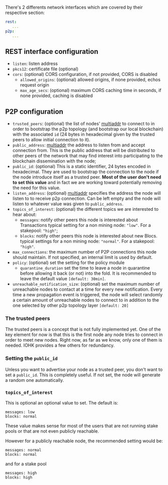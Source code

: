
There's 2 differents network interfaces which are covered by their respective section:

```yaml
rest:
   ...
p2p:
   ...
```

## REST interface configuration

- `listen`: listen address
- `pkcs12`: certificate file (optional)
- `cors`: (optional) CORS configuration, if not provided, CORS is disabled
  - `allowed_origins`: (optional) allowed origins, if none provided, echos request origin
  - `max_age_secs`: (optional) maximum CORS caching time in seconds, if none provided, caching is disabled

## P2P configuration

- `trusted_peers`: (optional) the list of nodes' [multiaddr][multiaddr] to connect to in order to
    bootstrap the p2p topology (and bootstrap our local blockchain) with the associated `id` (24 bytes
    in hexadecimal given by the trusted peers to allow initial connection to it).
- `public_address`: [multiaddr][multiaddr] the address to listen from and accept connection
    from. This is the public address that will be distributed to other peers
    of the network that may find interest into participating to the blockchain
    dissemination with the node;
- `public_id`: (optional) This is a static identifier, 24 bytes encoded in hexadecimal. They are used
  to bootstrap the connection to the node if the node introduce itself as a trusted peer.
  **Most of the user don't need to set this value** and in fact we are working toward potentially
  removing the need for this value.
- `listen_address`: (optional) [multiaddr][multiaddr] specifies the address the node
    will listen to to receive p2p connection. Can be left empty and the node will listen
    to whatever value was given to `public_address`.
- `topics_of_interest`: (optional) the different topics we are interested to hear about:
    - `messages`: notify other peers this node is interested about Transactions
    typical setting for a non mining node: `"low"`. For a stakepool: `"high"`;
    - `blocks`: notify other peers this node is interested about new Blocs.
    typical settings for a non mining node: `"normal"`. For a stakepool: `"high"`.
- `max_connections`: the maximum number of P2P connections this node should
    maintain. If not specified, an internal limit is used by default.
- `policy`: (optional) set the setting for the policy module
    - `quarantine_duration` set the time to leave a node in quarantine before allowing
    it back (or not) into the fold.
    It is recommended to leave the default value `[default: 30min]`.
- `unreachable_notification_size`: (optional) set the maximum number of unreachable nodes
  to contact at a time for every new notification.
  Every time a new propagation event is triggered, the node will select
  randomly a certain amount of unreachable nodes to connect to in addition
  to the one selected by other p2p topology layer `[default: 20]`


### The trusted peers

The trusted peers is a concept that is not fully implemented yet. One of the key element
for now is that this is the first node any node tries to connect in order to meet new nodes.
Right now, as far as we know, only one of them is needed. IOHK provides a few others for
redundancy.

### Setting the `public_id`

Unless you want to advertise your node as a trusted peer, you don't want to set a `public_id`.
This is completely useful. If not set, the node will generate a random one automatically.

### `topics_of_interest`

This is optional an optional value to set. The default is:

```
messages: low
blocks: normal
```

These value makes sense for most of the users that are not running stake pools or
that are not even publicly reachable.

However for a publicly reachable node, the recommended setting would be:

```
messages: normal
blocks: normal
```

and for a stake pool

```
messages: high
blocks: high
```

[multiaddr]: https://github.com/multiformats/multiaddr
[`jcli key`]: ../jcli/key.md